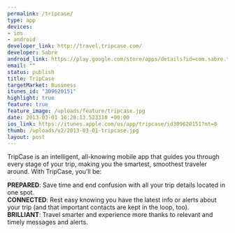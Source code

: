 ```yaml
---
permalink: /tripcase/
type: app
devices:
- ios
- android
developer_link: http://travel.tripcase.com/
developer: Sabre
android_link: https://play.google.com/store/apps/details?id=com.sabre.tripcase.android
email: ""
status: publish
title: TripCase
targetMarket: Business
itunes_id: "309620151"
highlight: true
feature: true
feature_image: /uploads/feature/tripcase.jpg
date: 2013-03-01 16:28:13.523310 +00:00
ios_link: https://itunes.apple.com/us/app/tripcase/id309620151?mt=8
thumb: /uploads/v2/2013-03-01-tripcase.jpg
layout: post
---
```


TripCase is an intelligent, all-knowing mobile app that guides you through every stage of your trip, making you the smartest, smoothest traveler around. With TripCase, you’ll be:

**PREPARED**: Save time and end confusion with all your trip details located in one spot.  
**CONNECTED**: Rest easy knowing you have the latest info or alerts about your trip (and that important contacts are kept in the loop, too).  
**BRILLIANT**: Travel smarter and experience more thanks to relevant and timely messages and alerts.
